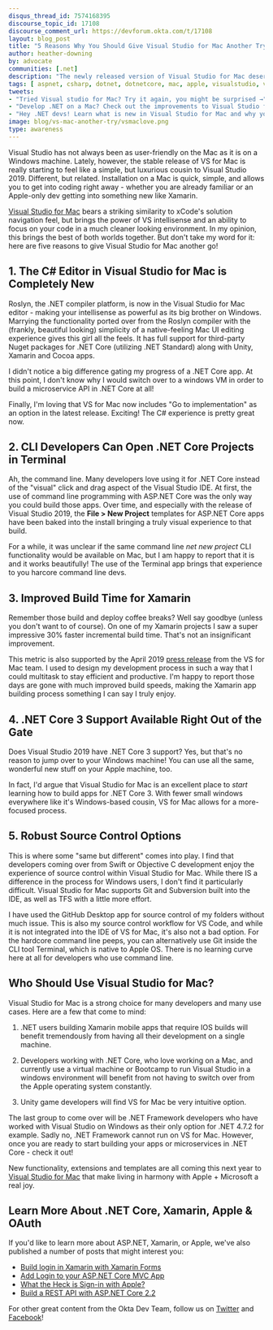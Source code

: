 ```yaml
---
disqus_thread_id: 7574168395
discourse_topic_id: 17108
discourse_comment_url: https://devforum.okta.com/t/17108
layout: blog_post
title: "5 Reasons Why You Should Give Visual Studio for Mac Another Try"
author: heather-downing
by: advocate
communities: [.net]
description: "The newly released version of Visual Studio for Mac deserves the attention of any .NET, JS or mobile developer. Check out the features Microsoft has worked hard to bring to the community that uses Macs."
tags: [ aspnet, csharp, dotnet, dotnetcore, mac, apple, visualstudio, vsformac, visualstudioformac ]
tweets:
- "Tried Visual studio for Mac? Try it again, you might be surprised →"
- "Develop .NET on a Mac? Check out the improvements to Visual Studio for Mac! →"
- "Hey .NET devs! Learn what is new in Visual Studio for Mac and why you should try it →"
image: blog/vs-mac-another-try/vsmaclove.png
type: awareness
---
```

Visual Studio has not always been as user-friendly on the Mac as it is on a Windows machine. Lately, however, the stable release of VS for Mac is really starting to feel like a simple, but luxurious cousin to Visual Studio 2019. Different, but related. Installation on a Mac is quick, simple, and allows you to get into coding right away - whether you are already familiar or an Apple-only dev getting into something new like Xamarin. 

[Visual Studio for Mac](https://visualstudio.microsoft.com/vs/mac/) bears a striking similarity to xCode's solution navigation feel, but brings the power of VS intellisense and an ability to focus on your code in a much cleaner looking environment. In my opinion, this brings the best of both worlds together. But don't take my word for it: here are five reasons to give Visual Studio for Mac another go!

## 1. The C# Editor in Visual Studio for Mac is Completely New

Roslyn, the .NET compiler platform, is now in the Visual Studio for Mac editor - making your intellisense as powerful as its big brother on Windows. Marrying the functionality ported over from the Roslyn compiler with the (frankly, beautiful looking) simplicity of a native-feeling Mac UI editing experience gives this girl all the feels. It has full support for third-party Nuget packages for .NET Core (utilizing .NET Standard) along with Unity, Xamarin and Cocoa apps. 

I didn't notice a big difference gating my progress of a .NET Core app. At this point, I don't know why I would switch over to a windows VM in order to build a microservice API in .NET Core at all! 

Finally, I'm loving that VS for Mac now includes "Go to implementation" as an option in the latest release. Exciting! The C# experience is pretty great now.

## 2. CLI Developers Can Open .NET Core Projects in Terminal

Ah, the command line. Many developers love using it for .NET Core instead of the "visual" click and drag aspect of the Visual Studio IDE. At first, the use of command line programming with ASP.NET Core was the only way you could build those apps. Over time, and especially with the release of Visual Studio 2019, the **File > New Project** templates for ASP.NET Core apps have been baked into the install bringing a truly visual experience to that build. 

For a while, it was unclear if the same command line *net new project* CLI functionality would be available on Mac, but I am happy to report that it is and it works beautifully! The use of the Terminal app brings that experience to you harcore command line devs.

## 3. Improved Build Time for Xamarin

Remember those build and deploy coffee breaks? Well say goodbye (unless you don't want to of course). On one of my Xamarin projects I saw a super impressive 30% faster incremental build time. That's not an insignificant improvement. 

This metric is also supported by the April 2019 [press release](https://devblogs.microsoft.com/visualstudio/visual-studio-2019-for-mac-is-now-available/) from the VS for Mac team. I used to design my development process in such a way that I could multitask to stay efficient and productive. I'm happy to report those days are gone with much improved build speeds, making the Xamarin app building process something I can say I truly enjoy.

## 4. .NET Core 3 Support Available Right Out of the Gate

Does Visual Studio 2019 have .NET Core 3 support? Yes, but that's no reason to jump over to your Windows machine! You can use all the same, wonderful new stuff on your Apple machine, too. 

In fact, I'd argue that Visual Studio for Mac is an excellent place to *start* learning how to build apps for .NET Core 3. With fewer small windows everywhere like it's Windows-based cousin, VS for Mac allows for a more-focused process.
## 5. Robust Source Control Options

This is where some "same but different" comes into play. I find that developers coming over from Swift or Objective C development enjoy the experience of source control within Visual Studio for Mac. While there IS a difference in the process for Windows users, I don't find it particularly difficult. Visual Studio for Mac supports Git and Subversion built into the IDE, as well as TFS with a little more effort.

I have used the GitHub Desktop app for source control of my folders without much issue. This is also my source control workflow for VS Code, and while it is not integrated into the IDE of VS for Mac, it's also not a bad option. For the hardcore command line peeps, you can alternatively use Git inside the CLI tool Terminal, which is native to Apple OS. There is no learning curve here at all for developers who use command line.

## Who Should Use Visual Studio for Mac?

Visual Studio for Mac is a strong choice for many developers and many use cases. Here are a few that come to mind:

1. .NET users building Xamarin mobile apps that require IOS builds will benefit tremendously from having all their development on a single machine. 

2. Developers working with .NET Core, who love working on a Mac, and currently use a virtual machine or Bootcamp to run Visual Studio in a windows environment will benefit from not having to switch over from the Apple operating system constantly. 

3. Unity game developers will find VS for Mac be very intuitive option.

The last group to come over will be .NET Framework developers who have worked with Visual Studio on Windows as their only option for .NET 4.7.2 for example. Sadly no, .NET Framework cannot run on VS for Mac. However, once you are ready to start building your apps or microservices in .NET Core - check it out! 

New functionality, extensions and templates are all coming this next year to [Visual Studio for Mac](https://visualstudio.microsoft.com/vs/mac/) that make living in harmony with Apple + Microsoft a real joy.

## Learn More About .NET Core, Xamarin, Apple & OAuth

If you'd like to learn more about ASP.NET, Xamarin, or Apple, we've also published a number of posts that might interest you:

* [Build login in Xamarin with Xamarin Forms](/blog/2019/06/11/build-login-in-xamarin-with-xamarin-forms)
* [Add Login to your ASP.NET Core MVC App](/blog/2018/10/29/add-login-to-you-aspnetcore-app)
* [What the Heck is Sign-in with Apple?](/blog/2019/06/04/what-the-heck-is-sign-in-with-apple)
* [Build a REST API with ASP.NET Core 2.2](/blog/2019/04/10/build-rest-api-with-aspnetcore)

For other great content from the Okta Dev Team, follow us on [Twitter](https://twitter.com/oktadev) and [Facebook](https://www.facebook.com/oktadevelopers)!
